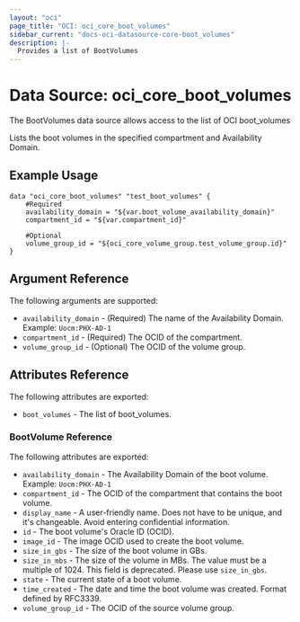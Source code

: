 ```yaml
---
layout: "oci"
page_title: "OCI: oci_core_boot_volumes"
sidebar_current: "docs-oci-datasource-core-boot_volumes"
description: |-
  Provides a list of BootVolumes
---
```


# Data Source: oci_core_boot_volumes
The BootVolumes data source allows access to the list of OCI boot_volumes

Lists the boot volumes in the specified compartment and Availability Domain.


## Example Usage

```hcl
data "oci_core_boot_volumes" "test_boot_volumes" {
	#Required
	availability_domain = "${var.boot_volume_availability_domain}"
	compartment_id = "${var.compartment_id}"

	#Optional
	volume_group_id = "${oci_core_volume_group.test_volume_group.id}"
}
```

## Argument Reference

The following arguments are supported:

* `availability_domain` - (Required) The name of the Availability Domain.  Example: `Uocm:PHX-AD-1` 
* `compartment_id` - (Required) The OCID of the compartment.
* `volume_group_id` - (Optional) The OCID of the volume group.


## Attributes Reference

The following attributes are exported:

* `boot_volumes` - The list of boot_volumes.

### BootVolume Reference

The following attributes are exported:

* `availability_domain` - The Availability Domain of the boot volume.  Example: `Uocm:PHX-AD-1` 
* `compartment_id` - The OCID of the compartment that contains the boot volume.
* `display_name` - A user-friendly name. Does not have to be unique, and it's changeable. Avoid entering confidential information. 
* `id` - The boot volume's Oracle ID (OCID).
* `image_id` - The image OCID used to create the boot volume.
* `size_in_gbs` - The size of the boot volume in GBs.
* `size_in_mbs` - The size of the volume in MBs. The value must be a multiple of 1024. This field is deprecated. Please use `size_in_gbs`. 
* `state` - The current state of a boot volume.
* `time_created` - The date and time the boot volume was created. Format defined by RFC3339.
* `volume_group_id` - The OCID of the source volume group.


